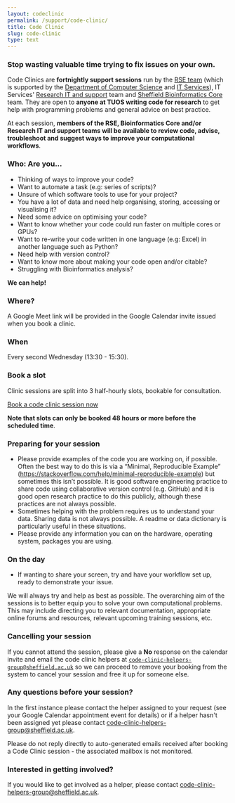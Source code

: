 ```yaml
---
layout: codeclinic
permalink: /support/code-clinic/
title: Code Clinic
slug: code-clinic
type: text
---
```


### Stop wasting valuable time trying to fix issues on your own.

Code Clinics are **fortnightly support sessions** run by the [RSE team](https://rse.shef.ac.uk) (which is supported by the [Department of Computer Science](https://www.sheffield.ac.uk/dcs) and [IT Services](https://www.sheffield.ac.uk/departments/it-services)), IT Services' [Research IT and support](https://www.sheffield.ac.uk/it-services/research) team and [Sheffield Bioinformatics Core](https://sbc.shef.ac.uk) team.
They are open to **anyone at TUOS writing code for research** to get help with programming problems and general advice on best practice.

At each session, **members of the RSE, Bioinformatics Core and/or Research IT and support teams will be available to review code, advise, troubleshoot and
suggest ways to improve your computational workflows**.

### Who: Are you...

  - Thinking of ways to improve your code?
  - Want to automate a task (e.g: series of scripts)?
  - Unsure of which software tools to use for your project?
  - You have a lot of data and need help organising, storing, accessing or visualising it?
  - Need some advice on optimising your code?
  - Want to know whether your code could run faster on multiple cores or GPUs?
  - Want to re-write your code written in one language (e.g: Excel) in another language such as Python?
  - Need help with version control?
  - Want to know more about making your code open and/or citable?
  - Struggling with Bioinformatics analysis?

**We can help!**

### Where?

A Google Meet link will be provided in the Google Calendar invite issued when you book a clinic.

### When

Every second Wednesday (13:30 - 15:30).

### Book a slot

Clinic sessions are split into 3 half-hourly slots, bookable for consultation.

<a href="https://goo.gl/forms/5MVy0jM6xQhWlpmn1" class="btn btn-primary">Book a code clinic session now</a>

**Note that slots can only be booked 48 hours or more before the scheduled time**.

### Preparing for your session

- Please provide examples of the code you are working on, if possible. Often the best way to do this is via a “Minimal, Reproducible Example” (<https://stackoverflow.com/help/minimal-reproducible-example>) but sometimes this isn’t possible. It is good software engineering practice to share code using collaborative version control (e.g. GitHub) and it is good open research practice to do this publicly, although these practices are not always possible.
- Sometimes helping with the problem requires us to understand your data. Sharing data is not always possible. A readme or data dictionary is particularly useful in these situations. 
- Please provide any information you can on the hardware, operating system, packages you are using.

### On the day

  - If wanting to share your screen, try and have your workflow set up,
    ready to demonstrate your issue.

We will always try and help as best as possible.
The overarching aim of the sessions is to better equip you to solve your own computational problems.
This may include directing you to relevant documentation, appropriate online forums and resources,
relevant upcoming training sessions, etc.

### Cancelling your session

If you cannot attend the session, please give a **No** response on the calendar invite and email the code clinic helpers at 
[`code-clinic-helpers-group@sheffield.ac.uk`](mailto:) so we can proceed to remove your booking from the system to cancel your session
and free it up for someone else.

### Any questions before your session?

In the first instance please contact the helper assigned to your request (see your Google Calendar appointment event for details)
or if a helper hasn't been assigned yet please contact <code-clinic-helpers-group@sheffield.ac.uk>.

Please do not reply directly to auto-generated emails received after booking a Code Clinic session - the associated mailbox is not monitored.

### Interested in getting involved?

If you would like to get involved as a helper, please contact <code-clinic-helpers-group@sheffield.ac.uk>.
